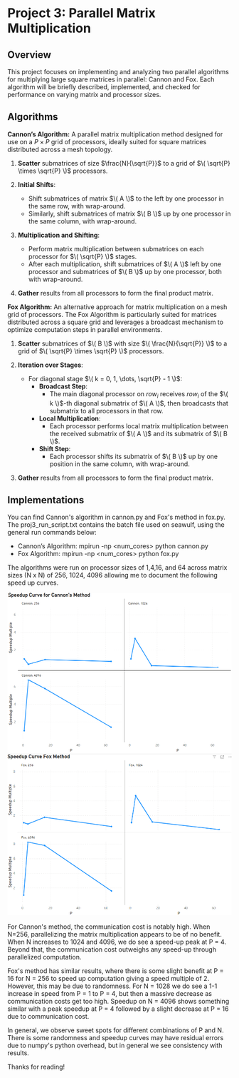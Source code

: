 # Project 3: Parallel Matrix Multiplication

## Overview
This project focuses on implementing and analyzing two parallel algorithms for multiplying large square matrices in parallel: Cannon and Fox. Each algorithm will be briefly described, implemented, and checked for performance on varying matrix and processor sizes.

## Algorithms

**Cannon’s Algorithm:** A parallel matrix multiplication method designed for use on a $P \times P$ grid of processors, ideally suited for square matrices distributed across a mesh topology.

1. **Scatter** submatrices of size $\frac{N}{\sqrt{P}}$ to a grid of $\( \sqrt{P} \times \sqrt{P} \)$ processors.

2. **Initial Shifts**:
   - Shift submatrices of matrix $\( A \)$ to the left by one processor in the same row, with wrap-around.
   - Similarly, shift submatrices of matrix $\( B \)$ up by one processor in the same column, with wrap-around.

3. **Multiplication and Shifting**:
   - Perform matrix multiplication between submatrices on each processor for $\( \sqrt{P} \)$ stages.
   - After each multiplication, shift submatrices of $\( A \)$ left by one processor and submatrices of $\( B \)$ up by one processor, both with wrap-around.

4. **Gather** results from all processors to form the final product matrix.

**Fox Algorithm:** An alternative approach for matrix multiplication on a mesh grid of processors. The Fox Algorithm is particularly suited for matrices distributed across a square grid and leverages a broadcast mechanism to optimize computation steps in parallel environments.

1. **Scatter** submatrices of $\( B \)$ with size $\( \frac{N}{\sqrt{P}} \)$ to a grid of $\( \sqrt{P} \times \sqrt{P} \)$ processors.

2. **Iteration over Stages**:
   - For diagonal stage $\( k = 0, 1, \dots, \sqrt{P} - 1 \)$:
     - **Broadcast Step**: 
       - The main diagonal processor on $row_i$ receives $row_i$ of the $\( k \)$-th diagonal submatrix of $\( A \)$, then broadcasts that submatrix to all processors in that row.
     - **Local Multiplication**:
       - Each processor performs local matrix multiplication between the received submatrix of $\( A \)$ and its submatrix of $\( B \)$.
     - **Shift Step**:
       - Each processor shifts its submatrix of $\( B \)$ up by one position in the same column, with wrap-around.

3. **Gather** results from all processors to form the final product matrix.

## Implementations
You can find Cannon's algorithm in cannon.py and Fox's method in fox.py. The proj3_run_script.txt contains the batch file used on seawulf, using the general run commands below:
   - Cannon’s Algorithm: mpirun -np <num_cores> python cannon.py <N>
   - Fox Algorithm: mpirun -np <num_cores> python fox.py <N>

The algorithms were run on processor sizes of 1,4,16, and 64 across matrix sizes (N x N) of 256, 1024, 4096 allowing me to document the following speed up curves.

![Cannon's Algorithm Speed up Curve](https://github.com/BrandonBernstein/Project-3-Parralel-Computing/blob/master/Cannon-Graph.png) 
![Fox Method Speed up Curve](https://github.com/BrandonBernstein/Project-3-Parralel-Computing/blob/master/Fox-Graph.png)

For Cannon's method, the communication cost is notably high. When N=256, parallelizing the matrix multiplication appears to be of no benefit. When N increases to 1024 and 4096, we do see a speed-up peak at P = 4. Beyond that, the communication cost outweighs any speed-up through parallelized computation.

Fox's method has similar results, where there is some slight benefit at P = 16 for N = 256 to speed up computation giving a speed multiple of 2. However, this may be due to randomness. For N = 1028 we do see a 1-1 increase in speed from P = 1 to P = 4, but then a massive decrease as communication costs get too high. Speedup on N = 4096 shows something similar with a peak speedup at P = 4 followed by a slight decrease at P = 16 due to communication cost.

In general, we observe sweet spots for different combinations of P and N. There is some randomness and speedup curves may have residual errors due to numpy's python overhead, but in general we see consistency with results.

Thanks for reading!
